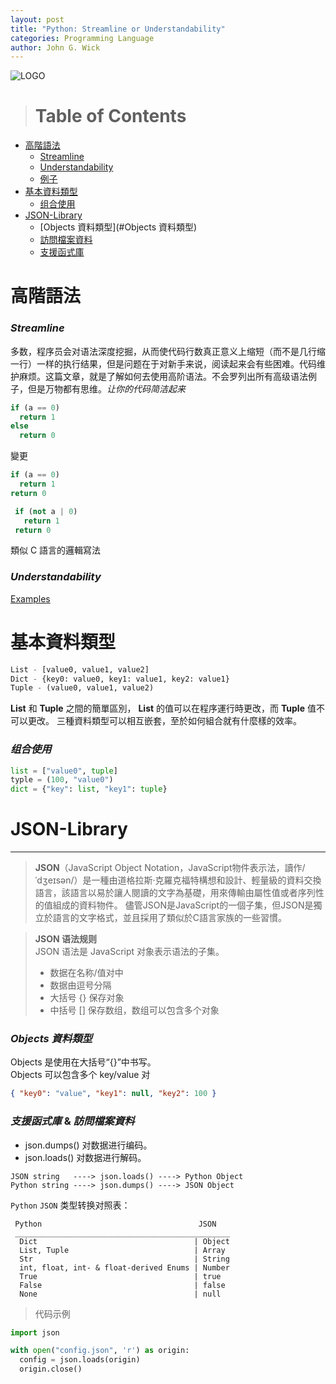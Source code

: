```yaml
---
layout: post
title: "Python: Streamline or Understandability"
categories: Programming Language
author: John G. Wick
---
```


![LOGO]({{site.baseurl}}/assets/images/python-logo.jpeg)

> # Table of Contents
* [高階語法](#高階語法)
  * [Streamline](#Streamline)
  * [Understandability](#Understandability)
  * [例子](#)
* [基本資料類型](#基本資料類型)
  * [组合使用](#组合使用)
* [JSON-Library](#JSON-Library)
  * [Objects 資料類型](#Objects 資料類型)
  * [訪問檔案資料](#訪問檔案資料)
  * [支援函式庫](#支援函式庫)

# 高階語法
### *Streamline*
多数，程序员会对语法深度挖掘，从而使代码行数真正意义上缩短（而不是几行缩一行）一样的执行结果，但是问题在于对新手来说，阅读起来会有些困难。代码维护麻烦。这篇文章，就是了解如何去使用高阶语法。不会罗列出所有高级语法例子，但是万物都有思维。*让你的代码简洁起来*
```python
if (a == 0)
  return 1
else
  return 0
```
變更
```python
if (a == 0)
  return 1
return 0
```
```python
 if (not a | 0)
   return 1
 return 0
```
類似 C 語言的邏輯寫法

### *Understandability*

[Examples](#)

# 基本資料類型

```python
List - [value0, value1, value2]
Dict - {key0: value0, key1: value1, key2: value1}
Tuple - (value0, value1, value2)
```
**List** 和 **Tuple** 之間的簡單區別， **List** 的值可以在程序運行時更改，而 **Tuple** 值不可以更改。
三種資料類型可以相互嵌套，至於如何組合就有什麼樣的效率。<br>

### *组合使用*

```python
list = ["value0", tuple]
typle = (100, "value0")
dict = {"key": list, "key1": tuple}
```
# JSON-Library
<hr>

> **JSON**（JavaScript Object Notation，JavaScript物件表示法，讀作/ˈdʒeɪsən/）是一種由道格拉斯·克羅克福特構想和設計、輕量級的資料交換語言，該語言以易於讓人閱讀的文字為基礎，用來傳輸由屬性值或者序列性的值組成的資料物件。
> 儘管JSON是JavaScript的一個子集，但JSON是獨立於語言的文字格式，並且採用了類似於C語言家族的一些習慣。<br>

> **JSON 语法规则** <br>
> JSON 语法是 JavaScript 对象表示语法的子集。
>
>   * 数据在名称/值对中
>   * 数据由逗号分隔
>   * 大括号 {} 保存对象
>   * 中括号 [] 保存数组，数组可以包含多个对象

### *Objects 資料類型*

Objects 是使用在大括号“{}”中书写。<br>
Objects 可以包含多个 key/value 对
```json
{ "key0": "value", "key1": null, "key2": 100 }
```

### *支援函式庫* & *訪問檔案資料*

  * json.dumps() 对数据进行编码。
  * json.loads() 对数据进行解码。
  
```
JSON string   ----> json.loads() ----> Python Object
Python string ----> json.dumps() ----> JSON Object
```

`Python` `JSON` 类型转换对照表：
```
 Python                                   JSON
 ________________________________________________
  Dict                                   | Object
  List, Tuple                            | Array
  Str                                    | String
  int, float, int- & float-derived Enums | Number
  True                                   | true
  False                                  | false
  None                                   | null
```

> 代码示例

```python
import json

with open("config.json", 'r') as origin:
  config = json.loads(origin)
  origin.close()  
```
